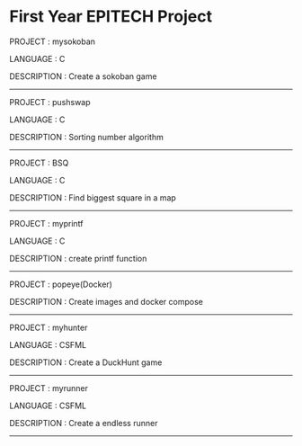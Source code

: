 # First Year EPITECH Project

PROJECT     :   mysokoban

LANGUAGE    :   C

DESCRIPTION :   Create a sokoban game
______________________________________

PROJECT     :   pushswap

LANGUAGE    :   C

DESCRIPTION :   Sorting number algorithm
______________________________________

PROJECT     :   BSQ

LANGUAGE    :   C

DESCRIPTION :   Find biggest square in a map
______________________________________

PROJECT     :   myprintf

LANGUAGE    :   C

DESCRIPTION :   create printf function
______________________________________

PROJECT     :   popeye(Docker)

DESCRIPTION :   Create images and docker compose
______________________________________

PROJECT     :   myhunter

LANGUAGE    :   CSFML

DESCRIPTION :   Create a DuckHunt game
______________________________________

PROJECT     :   myrunner

LANGUAGE    :   CSFML

DESCRIPTION :   Create a endless runner
______________________________________

